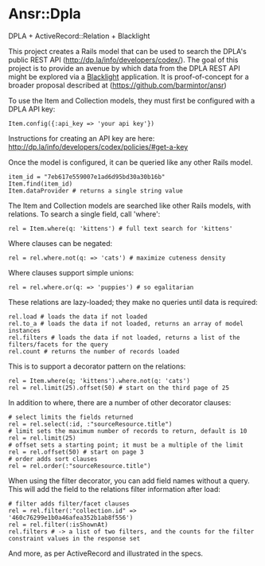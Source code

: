 Ansr::Dpla
=====

DPLA + ActiveRecord::Relation + Blacklight

This project creates a Rails model that can be used to search the DPLA's public REST API (http://dp.la/info/developers/codex/). The goal of this project is to provide an avenue by which data from the DPLA REST API might be explored via a [Blacklight](https://github.com/projectblacklight/blacklight) application. It is proof-of-concept for a broader proposal described at (https://github.com/barmintor/ansr) 

To use the Item and Collection models, they must first be configured with a DPLA API key:

    Item.config({:api_key => 'your api key'})
Instructions for creating an API key are here: http://dp.la/info/developers/codex/policies/#get-a-key

Once the model is configured, it can be queried like any other Rails model. 

    item_id = "7eb617e559007e1ad6d95bd30a30b16b"
    Item.find(item_id)
    Item.dataProvider # returns a single string value

The Item and Collection models are searched like other Rails models, with relations. To search a single field, call 'where':

    rel = Item.where(q: 'kittens') # full text search for 'kittens'

Where clauses can be negated:

    rel = rel.where.not(q: => 'cats') # maximize cuteness density
Where clauses support simple unions:

    rel = rel.where.or(q: => 'puppies') # so egalitarian
These relations are lazy-loaded; they make no queries until data is required:

    rel.load # loads the data if not loaded
    rel.to_a # loads the data if not loaded, returns an array of model instances
    rel.filters # loads the data if not loaded, returns a list of the filters/facets for the query
    rel.count # returns the number of records loaded

This is to support a decorator pattern on the relations:

    rel = Item.where(q; 'kittens').where.not(q: 'cats')
    rel = rel.limit(25).offset(50) # start on the third page of 25

In addition to where, there are a number of other decorator clauses:

    # select limits the fields returned
    rel = rel.select(:id, :"sourceResource.title")
    # limit sets the maximum number of records to return, default is 10
    rel = rel.limit(25)
    # offset sets a starting point; it must be a multiple of the limit
    rel = rel.offset(50) # start on page 3
    # order adds sort clauses
    rel = rel.order(:"sourceResource.title")
    
When using the filter decorator, you can add field names without a query. This will add the field to the relations filter information after load:

    # filter adds filter/facet clauses
    rel = rel.filter(:"collection.id" => '460c76299e1b0a46afea352b1ab8f556')
    rel = rel.filter(:isShownAt)
    rel.filters # -> a list of two filters, and the counts for the filter constraint values in the response set

 And more, as per ActiveRecord and illustrated in the specs.
